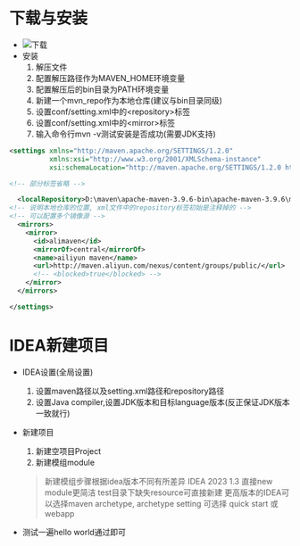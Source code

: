 # 下载与安装

- ![下载](https://maven.apache.org/download.cgi)
- 安装
  1. 解压文件
  2. 配置解压路径作为MAVEN_HOME环境变量
  3. 配置解压后的bin目录为PATH环境变量
  4. 新建一个mvn_repo作为本地仓库(建议与bin目录同级)
  5. 设置conf/setting.xml中的\<repository\>标签
  6. 设置conf/setting.xml中的\<mirror\>标签
  7. 输入命令行mvn -v测试安装是否成功(需要JDK支持)

```xml
<settings xmlns="http://maven.apache.org/SETTINGS/1.2.0"
          xmlns:xsi="http://www.w3.org/2001/XMLSchema-instance"
          xsi:schemaLocation="http://maven.apache.org/SETTINGS/1.2.0 https://maven.apache.org/xsd/settings-1.2.0.xsd">

<!-- 部分标签省略 -->

  <localRepository>D:\maven\apache-maven-3.9.6-bin\apache-maven-3.9.6\mvn_repo</localRepository>
<!-- 说明本地仓库的位置, xml文件中的repository标签初始是注释掉的 -->
<!-- 可以配置多个镜像源 -->
  <mirrors>
    <mirror>
      <id>alimaven</id>
      <mirrorOf>central</mirrorOf>
      <name>ailiyun maven</name>
      <url>http://maven.aliyun.com/nexus/content/groups/public/</url>
      <!-- <blocked>true</blocked> -->
    </mirror>
  </mirrors>

</settings>
```

# IDEA新建项目

- IDEA设置(全局设置)
  1. 设置maven路径以及setting.xml路径和repository路径
  2. 设置Java compiler,设置JDK版本和目标language版本(反正保证JDK版本一致就行)

- 新建项目
  1. 新建空项目Project
  2. 新建模组module
    > 新建模组步骤根据idea版本不同有所差异
    > IDEA 2023 1.3 直接new module更简洁 test目录下缺失resource可直接新建
    > 更高版本的IDEA可以选择maven archetype, archetype setting 可选择 quick start 或 webapp

- 测试一遍hello world通过即可
